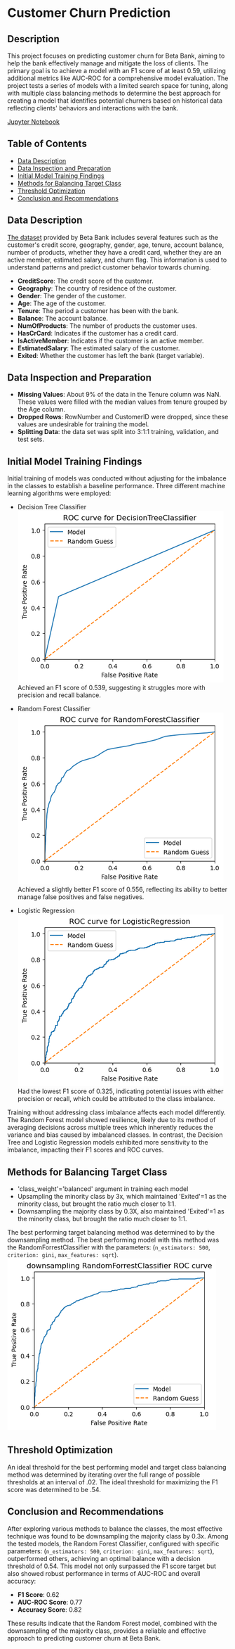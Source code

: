 # Customer Churn Prediction

## Description

This project focuses on predicting customer churn for Beta Bank, aiming to help the bank effectively manage and mitigate the loss of clients. The primary goal is to achieve a model with an F1 score of at least 0.59, utilizing additional metrics like AUC-ROC for a comprehensive model evaluation. The project tests a series of models with a limited search space for tuning, along with multiple class balancing methods to determine the best approach for creating a model that identifies potential churners based on historical data reflecting clients' behaviors and interactions with the bank.

[Jupyter Notebook](nb.ipynb)

## Table of Contents

- [Data Description](#data-description)
- [Data Inspection and Preparation](#data-inspection-and-preparation)
- [Initial Model Training Findings](#initial-model-training-findings)
- [Methods for Balancing Target Class](#methods-for-balancing-target-class)
- [Threshold Optimization](#threshold-optimization)
- [Conclusion and Recommendations](#conclusion-and-recommendations)

## Data Description

[The dataset](Churn.csv) provided by Beta Bank includes several features such as the customer's credit score, geography, gender, age, tenure, account balance, number of products, whether they have a credit card, whether they are an active member, estimated salary, and churn flag. This information is used to understand patterns and predict customer behavior towards churning.

- **CreditScore**: The credit score of the customer.
- **Geography**: The country of residence of the customer.
- **Gender**: The gender of the customer.
- **Age**: The age of the customer.
- **Tenure**: The period a customer has been with the bank.
- **Balance**: The account balance.
- **NumOfProducts**: The number of products the customer uses.
- **HasCrCard**: Indicates if the customer has a credit card.
- **IsActiveMember**: Indicates if the customer is an active member.
- **EstimatedSalary**: The estimated salary of the customer.
- **Exited**: Whether the customer has left the bank (target variable).

## Data Inspection and Preparation

- **Missing Values**: About 9% of the data in the Tenure column was NaN. These values were filled with the median values from tenure grouped by the Age column.
- **Dropped Rows**: RowNumber and CustomerID were dropped, since these values are undesirable for training the model.
- **Splitting Data**: the data set was split into 3:1:1 training, validation, and test sets.

## Initial Model Training Findings

Initial training of models was conducted without adjusting for the imbalance in the classes to establish a baseline performance. Three different machine learning algorithms were employed:

- Decision Tree Classifier  
![Decision Tree Classifier ROC Curve](/images/decisiontree_RocCurve.png)  
Achieved an F1 score of 0.539, suggesting it struggles more with precision and recall balance.

- Random Forest Classifier  
![Random Forest Classifier ROC Curve](/images/randomforrest_RocCurve.png)  
Achieved a slightly better F1 score of 0.556, reflecting its ability to better manage false positives and false negatives.

- Logistic Regression  
![Logistic Regression ROC Curve](/images/logisticregression_RocCurve.png)  
Had the lowest F1 score of 0.325, indicating potential issues with either precision or recall, which could be attributed to the class imbalance.

Training without addressing class imbalance affects each model differently. The Random Forest model showed resilience, likely due to its method of averaging decisions across multiple trees which inherently reduces the variance and bias caused by imbalanced classes. In contrast, the Decision Tree and Logistic Regression models exhibited more sensitivity to the imbalance, impacting their F1 scores and ROC curves.

## Methods for Balancing Target Class

- 'class_weight'='balanced' argument in training each model  
- Upsampling the minority class by 3x, which maintained 'Exited'=1 as the minority class, but brought the ratio much closer to 1:1.
- Downsampling the majority class by 0.3X, also maintained 'Exited'=1 as the minority class, but brought the ratio much closer to 1:1.

The best performing target balancing method was determined to by the downsampling method. The best performing model with this method was the RandomForrestClassifier with the parameters: (`n_estimators: 500`, `criterion: gini`, `max_features: sqrt`).  
![ROC curve for best performing model and target balancing method](/images/downsampling_RandomForrestClass_RocCurve.png)

## Threshold Optimization

An ideal threshold for the best performing model and target class balancing method was determined by iterating over the full range of possible thresholds at an interval of .02. The ideal threshold for maximizing the F1 score was determined to be .54.

## Conclusion and Recommendations

After exploring various methods to balance the classes, the most effective technique was found to be downsampling the majority class by 0.3x. Among the tested models, the Random Forest Classifier, configured with specific parameters: (`n_estimators: 500`, `criterion: gini`, `max_features: sqrt`), outperformed others, achieving an optimal balance with a decision threshold of 0.54. This model not only surpassed the F1 score target but also showed robust performance in terms of AUC-ROC and overall accuracy:

- **F1 Score**: 0.62
- **AUC-ROC Score**: 0.77
- **Accuracy Score**: 0.82

These results indicate that the Random Forest model, combined with the downsampling of the majority class, provides a reliable and effective approach to predicting customer churn at Beta Bank.
